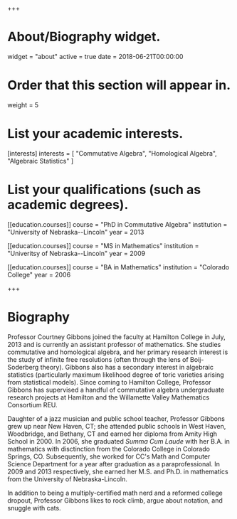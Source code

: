 +++
# About/Biography widget.
widget = "about"
active = true
date = 2018-06-21T00:00:00

# Order that this section will appear in.
weight = 5

# List your academic interests.
[interests]
  interests = [
    "Commutative Algebra",
    "Homological Algebra",
    "Algebraic Statistics"
  ]

# List your qualifications (such as academic degrees).
[[education.courses]]
  course = "PhD in Commutative Algebra"
  institution = "University of Nebraska--Lincoln"
  year = 2013

[[education.courses]]
  course = "MS in Mathematics"
  institution = "Univeritsy of Nebraska--Lincoln"
  year = 2009

[[education.courses]]
  course = "BA in Mathematics"
  institution = "Colorado College"
  year = 2006
 
+++

# Biography

Professor Courtney Gibbons joined the faculty at Hamilton College in July, 2013 and is currently an assistant professor of mathematics. She studies commutative and homological algebra, and her primary research interest is the study of infinite free resolutions (often through the lens of Boij-Soderberg theory).  Gibbons also has a secondary interest in algebraic statistics (particularly maximum likelihood degree of toric varieties arising from statistical models).  Since coming to Hamilton College, Professor Gibbons has supervised a handful of commutative algebra undergraduate research projects at Hamilton and the Willamette Valley Mathematics Consortium REU. 

Daughter of a jazz musician and public school teacher,  Professor Gibbons grew up near New Haven, CT; she attended public schools in West Haven, Woodbridge, and Bethany, CT and earned her diploma from Amity High School in 2000.  In 2006, she graduated *Summa Cum Laude* with her B.A. in mathematics with disctinction from the Colorado College in Colorado Springs, CO. Subsequently, she worked for CC's Math and Computer Science Department for a year after graduation as a paraprofessional. In 2009 and 2013 respectively, she earned her M.S. and Ph.D. in mathematics from the University of Nebraska-Lincoln.  

In addition to being a multiply-certified math nerd and a reformed college dropout, Professor Gibbons likes to rock climb, argue about notation, and snuggle with cats.
